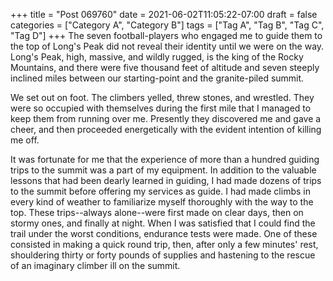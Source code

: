 +++
title = "Post 069760"
date = 2021-06-02T11:05:22-07:00
draft = false
categories = ["Category A", "Category B"]
tags = ["Tag A", "Tag B", "Tag C", "Tag D"]
+++
The seven football-players who engaged me to guide them to the top of Long's Peak did not reveal their identity until we were on the way. Long's Peak, high, massive, and wildly rugged, is the king of the Rocky Mountains, and there were five thousand feet of altitude and seven steeply inclined miles between our starting-point and the granite-piled summit.

We set out on foot. The climbers yelled, threw stones, and wrestled. They were so occupied with themselves during the first mile that I managed to keep them from running over me. Presently they discovered me and gave a cheer, and then proceeded energetically with the evident intention of killing me off.

It was fortunate for me that the experience of more than a hundred guiding trips to the summit was a part of my equipment. In addition to the valuable lessons that had been dearly learned in guiding, I had made dozens of trips to the summit before offering my services as guide. I had made climbs in every kind of weather to familiarize myself thoroughly with the way to the top. These trips--always alone--were first made on clear days, then on stormy ones, and finally at night. When I was satisfied that I could find the trail under the worst conditions, endurance tests were made. One of these consisted in making a quick round trip, then, after only a few minutes' rest, shouldering thirty or forty pounds of supplies and hastening to the rescue of an imaginary climber ill on the summit.
